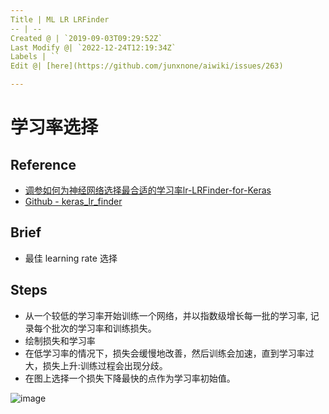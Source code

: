 ```yaml
---
Title | ML LR LRFinder
-- | --
Created @ | `2019-09-03T09:29:52Z`
Last Modify @| `2022-12-24T12:19:34Z`
Labels | ``
Edit @| [here](https://github.com/junxnone/aiwiki/issues/263)

---
```


# 学习率选择

## Reference
- [调参如何为神经网络选择最合适的学习率lr-LRFinder-for-Keras](https://blog.csdn.net/m0_37477175/article/details/89395050)
- [Github - keras_lr_finder](https://github.com/surmenok/keras_lr_finder)

## Brief

- 最佳 learning rate 选择

## Steps

- 从一个较低的学习率开始训练一个网络，并以指数级增长每一批的学习率, 记录每个批次的学习率和训练损失。
- 绘制损失和学习率
- 在低学习率的情况下，损失会缓慢地改善，然后训练会加速，直到学习率过大，损失上升:训练过程会出现分歧。
- 在图上选择一个损失下降最快的点作为学习率初始值。

![image](https://user-images.githubusercontent.com/2216970/64161739-b6338700-ce70-11e9-8e4b-522b3442806b.png)



